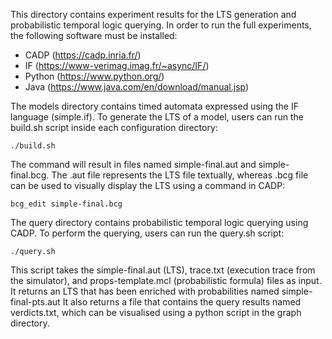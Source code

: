 
This directory contains experiment results for the LTS generation and probabilistic temporal logic querying.
In order to run the full experiments, the following software must be installed:
- CADP (https://cadp.inria.fr/)
- IF (https://www-verimag.imag.fr/~async/IF/)
- Python (https://www.python.org/)
- Java (https://www.java.com/en/download/manual.jsp)

The models directory contains timed automata expressed using the IF language (simple.if).
To generate the LTS of a model, users can run the build.sh script inside each configuration directory:
```
./build.sh
```
The command will result in files named simple-final.aut and simple-final.bcg.
The .aut file represents the LTS file textually, whereas .bcg file can be used to visually display the LTS using a command in CADP:
```
bcg_edit simple-final.bcg
```

The query directory contains probabilistic temporal logic querying using CADP.
To perform the querying, users can run the query.sh script:
```
./query.sh
```
This script takes the simple-final.aut (LTS), trace.txt (execution trace from the simulator), and props-template.mcl (probabilistic formula) files as input.
It returns an LTS that has been enriched with probabilities named simple-final-pts.aut
It also returns a file that contains the query results named verdicts.txt, which can be visualised using a python script in the graph directory.
